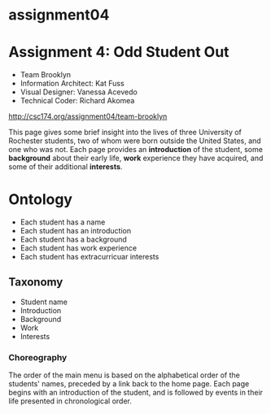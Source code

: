 # assignment04
# Assignment 4: Odd Student Out
- Team Brooklyn
- Information Architect: Kat Fuss
- Visual Designer: Vanessa Acevedo
- Technical Coder: Richard Akomea

http://csc174.org/assignment04/team-brooklyn

This page gives some brief insight into the lives of three University of Rochester students, two of whom were born outside the United States, and one who was not. Each page provides an **introduction** of the student, some **background** about their early life, **work** experience they have acquired, and some of their additional **interests**. 

# Ontology
- Each student has a name
- Each student has an introduction
- Each student has a background
- Each student has work experience
- Each student has extracurricuar interests

## Taxonomy
- Student name
- Introduction
- Background
- Work
- Interests

### Choreography
The order of the main menu is based on the alphabetical order of the students' names, preceded by a link back to the home page. Each page begins with an introduction of the student, and is followed by events in their life presented in chronological order.

